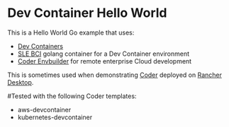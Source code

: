 # Dev Container Hello World

This is a Hello World Go example that uses:

* [Dev Containers](https://microsoft.github.io/code-with-engineering-playbook/developer-experience/devcontainers/)
* [SLE BCI](https://registry.suse.com/static/bci/golang/index.html) golang container for a Dev Container environment
* [Coder Envbuilder](https://coder.com/docs/admin/templates/managing-templates/devcontainers/add-devcontainer#envbuilder-terraform-provider) for remote enterprise Cloud development

This is sometimes used when demonstrating [Coder](https://coder.com/) deployed on [Rancher Desktop](https://rancherdesktop.io).

#Tested with the following Coder templates:
* aws-devcontainer
* kubernetes-devcontainer